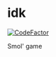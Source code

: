 # idk

[![CodeFactor](https://www.codefactor.io/repository/github/xenogenisis/honeysucklehell/badge/master)](https://www.codefactor.io/repository/github/xenogenisis/honeysucklehell/overview/master)

Smol' game
